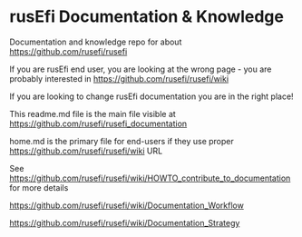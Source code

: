 # rusEfi Documentation & Knowledge

Documentation and knowledge repo for about https://github.com/rusefi/rusefi

If you are rusEfi end user, you are looking at the wrong page - you are probably interested in
https://github.com/rusefi/rusefi/wiki 



If you are looking to change rusEfi documentation you are in the right place! 

This readme.md file is the main file visible at https://github.com/rusefi/rusefi_documentation

home.md is the primary file for end-users if they use proper https://github.com/rusefi/rusefi/wiki URL

See https://github.com/rusefi/rusefi/wiki/HOWTO_contribute_to_documentation for more details

https://github.com/rusefi/rusefi/wiki/Documentation_Workflow

https://github.com/rusefi/rusefi/wiki/Documentation_Strategy

